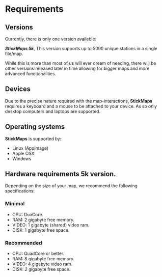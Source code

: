 # Requirements
## Versions
Currently, there is only one version available:

***StickMaps 5k***, This version supports up to 5000 unique stations in a single file/map.

While this is more than most of us will ever dream of needing, 
there will be other versions released later in time allowing for bigger maps and more advanced functionalities.


## Devices
Due to the precise nature required with the map-interactions, 
**StickMaps** requires a keyboard and a mouse to be attached to your device.
As so only desktop computers and laptops are supported.

## Operating systems
**StickMaps** is supported by:

* Linux (AppImage)
* Apple OSX
* Windows

## Hardware requirements 5k version.
Depending on the size of your map, we recommend the following specifications:

### Minimal
- CPU: DuoCore. 
- RAM: 2 gigabyte free memory. 
- VIDEO: 1 gigabyte (shared) video ram. 
- DISK: 1 gigabyte free space.

### Recommended
- CPU: QuadCore or better.
- RAM: 8 gigabyte free memory. 
- VIDEO: 4 gigabyte video ram. 
- DISK: 2 gigabyte free space.
